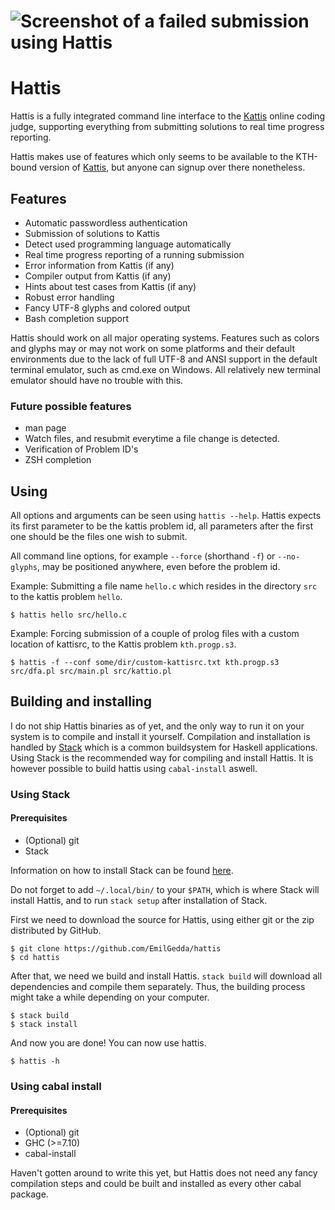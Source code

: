 # ![Screenshot of a failed submission using Hattis](https://emilgedda.se/hattis/failed-submission.png)

# Hattis
Hattis is a fully integrated command line interface to the
[Kattis](https://www.kattis.com/) online coding judge, supporting everything
from submitting solutions to real time progress reporting.  

Hattis makes use of features which only seems to be available to the
KTH-bound version of [Kattis](https://kth.kattis.com/), but anyone can signup
over there nonetheless.

## Features

* Automatic passwordless authentication
* Submission of solutions to Kattis
* Detect used programming language automatically
* Real time progress reporting of a running submission
* Error information from Kattis (if any)
* Compiler output from Kattis (if any)
* Hints about test cases from Kattis (if any)
* Robust error handling
* Fancy UTF-8 glyphs and colored output
* Bash completion support

Hattis should work on all major operating systems. Features such as colors and
glyphs may or may not work on some platforms and their default environments due
to the lack of full UTF-8 and ANSI support in the default terminal emulator,
such as cmd.exe on Windows. All relatively new terminal emulator should have no
trouble with this.

### Future possible features

* man page
* Watch files, and resubmit everytime a file change is detected.
* Verification of Problem ID's
* ZSH completion

## Using 

All options and arguments can be seen using `hattis --help`.
Hattis expects its first parameter to be the kattis problem id, all
parameters after the first one should be the files one wish to submit.

All command line options, for example `--force` (shorthand `-f`) or
`--no-glyphs`, may be positioned anywhere, even before the problem id.

Example: Submitting a file name `hello.c` which resides in the directory `src`
to the kattis problem `hello`.

```
$ hattis hello src/hello.c
```

Example: Forcing submission of a couple of prolog files with a custom location
of kattisrc, to the Kattis problem `kth.progp.s3`.

```
$ hattis -f --conf some/dir/custom-kattisrc.txt kth.progp.s3 src/dfa.pl src/main.pl src/kattio.pl 
```

## Building and installing

I do not ship Hattis binaries as of yet, and the only way to run it on your
system is to compile and install it yourself. Compilation and installation is
handled by [Stack](https://github.com/commercialhaskell/stack) which is a
common buildsystem for Haskell applications. Using Stack is the recommended way
for compiling and install Hattis. It is however possible to build hattis using
`cabal-install` aswell.

### Using Stack

#### Prerequisites

* (Optional) git
* Stack 

Information on how to install Stack can be found [here](http://www.haskellstack.org/).

Do not forget to add `~/.local/bin/` to your `$PATH`, which is where Stack will
install Hattis, and to run `stack setup` after installation of Stack.

First we need to download the source for Hattis, using either git or the zip distributed by GitHub.

```
$ git clone https://github.com/EmilGedda/hattis
$ cd hattis
```

After that, we need we build and install Hattis. `stack build` will download all dependencies and compile them separately. Thus, the building process might take a while depending on your computer.

```
$ stack build
$ stack install
```

And now you are done! You can now use hattis.

```
$ hattis -h
```

### Using cabal install

#### Prerequisites

* (Optional) git
* GHC (>=7.10) 
* cabal-install

Haven't gotten around to write this yet, but Hattis does not need any fancy
compilation steps and could be built and installed as every other cabal
package.

